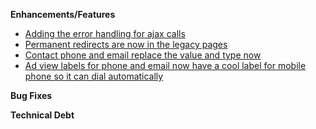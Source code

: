 **Enhancements/Features**

- [Adding the error handling for ajax calls](https://trello.com/c/ltBFUFls/184-ajax-error-handling)
- [Permanent redirects are now in the legacy pages](https://trello.com/c/vJnpgZol/211-redirect-from-old-ad-view-and-search-result-pages)
- [Contact phone and email replace the value and type now](https://trello.com/c/NjuH39xM/213-replace-the-contact-value-and-type-with-phone-and-email)
- [Ad view labels for phone and email now have a cool label for mobile phone so it can dial automatically](https://trello.com/c/XxlQE1id/208-contact-details-on-ad-view-page-could-use-direct-email-and-phone-links)

**Bug Fixes**

**Technical Debt**